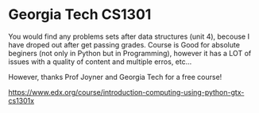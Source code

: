 # Georgia Tech CS1301

You would find any problems sets after data structures (unit 4), becouse I have droped out after get passing grades. Course is Good for absolute beginers (not only in Python but in Programming), however it has a LOT of issues with a quality of content and multiple erros, etc...

However, thanks Prof Joyner and Georgia Tech for a free course!

https://www.edx.org/course/introduction-computing-using-python-gtx-cs1301x
